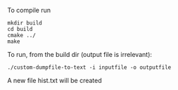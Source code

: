 To compile run

```
mkdir build
cd build
cmake ../
make
```

To run, from the build dir (output file is irrelevant):
```
./custom-dumpfile-to-text -i inputfile -o outputfile
```

A new file hist.txt will be created